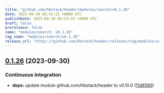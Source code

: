 ```yaml
---
title: "github.com/hbstack/header/modules/search/v0.1.26"
date: 2023-09-30 05:53:21 +0000 UTC
publishDate: 2023-09-30 05:53:43 +0000 UTC
draft: false
prerelease: false
name: "modules/search: v0.1.26"
tag_name: "modules/search/v0.1.26"
release_url: "https://github.com/hbstack/header/releases/tag/modules/search/v0.1.26"
---
```


## [0.1.26](https://github.com/hbstack/header/compare/modules/search/v0.1.25...modules/search/v0.1.26) (2023-09-30)


### Continuous Integration

* **deps:** update module github.com/hbstack/header to v0.10.0 ([11d8590](https://github.com/hbstack/header/commit/11d859036926a0b5b95edca01580a9f1dea0ad5b))
